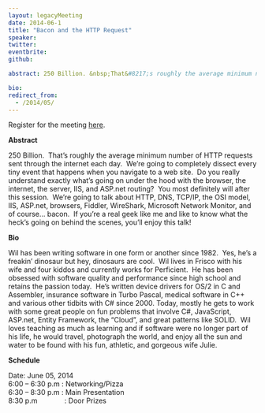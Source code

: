 ```yaml
---
layout: legacyMeeting
date: 2014-06-1
title: "Bacon and the HTTP Request"
speaker:
twitter:
eventbrite:
github:

abstract: 250 Billion. &nbsp;That&#8217;s roughly the average minimum number of HTTP requests sent through the internet each day. &nbsp;We&#8217;re going to completely dissect every tiny event that happens when you navigate to a web site. &nbsp;Do you really understand exactly what&#8217;s going on under the hood with the browser, the internet, the server, IIS, and ASP.net routing? &nbsp;You most definitely will after this session. &nbsp;We&#8217;re going to talk about HTTP, DNS, TCP/IP, the OSI model, IIS, ASP.net, browsers, Fiddler, WireShark, Microsoft Network Monitor, and of course&#8230; bacon. &nbsp;If you&#8217;re a real geek like me and like to know what the heck&#8217;s going on behind the scenes, you&#8217;ll enjoy this talk!

bio:
redirect_from:
  - /2014/05/
---
```


<p>Register for the meeting&nbsp;<a href="https://www.eventbrite.com/e/dallas-c-sig-june-meeting-bacon-and-the-http-request-tickets-11696989009">here</a>.</p>
<p><strong>Abstract</strong></p>
<p class="p1">250 Billion. &nbsp;That&#8217;s roughly the average minimum number of HTTP requests sent through the internet each day. &nbsp;We&#8217;re going to completely dissect every tiny event that happens when you navigate to a web site. &nbsp;Do you really understand exactly what&#8217;s going on under the hood with the browser, the internet, the server, IIS, and ASP.net routing? &nbsp;You most definitely will after this session. &nbsp;We&#8217;re going to talk about HTTP, DNS, TCP/IP, the OSI model, IIS, ASP.net, browsers, Fiddler, WireShark, Microsoft Network Monitor, and of course&#8230; bacon. &nbsp;If you&#8217;re a real geek like me and like to know what the heck&#8217;s going on behind the scenes, you&#8217;ll enjoy this talk!</p>
<p><strong><strong>Bio</strong></strong></p>
<div id="_mcePaste">
<p class="p1">Wil has been writing software in one form or another since 1982. &nbsp;Yes, he&#8217;s a freakin&#8217; dinosaur but hey, dinosaurs are cool. &nbsp;Wil lives in Frisco with his wife and four kiddos and currently works for Perficient. &nbsp;He has been obsessed with software quality and performance since high school and retains the passion today. &nbsp;He&#8217;s written device drivers for OS/2 in C and Assembler, insurance software in Turbo Pascal, medical software in C++ and various other tidbits with C# since 2000. Today, mostly he gets to work with some great people on fun problems that involve C#, JavaScript, ASP.net, Entity Framework, the &#8220;Cloud&#8221;, and great patterns like SOLID. &nbsp;Wil loves teaching as much as learning and if software were no longer part of his life, he would travel, photograph the world, and enjoy all the sun and water to be found with his fun, athletic, and gorgeous wife Julie.</p>
</div>
<p><strong>Schedule</strong></p>
<p>Date: June 05, 2014<br />
6:00 &#8211; 6:30 p.m : Networking/Pizza<br />
6:30 &#8211; 8:30 p.m : Main Presentation<br />
8:30 p.m &nbsp; &nbsp; &nbsp; &nbsp; &nbsp; &nbsp; &nbsp;: Door Prizes</p>


